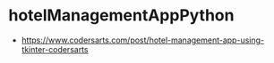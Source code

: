# hotelManagementAppPython
- https://www.codersarts.com/post/hotel-management-app-using-tkinter-codersarts
